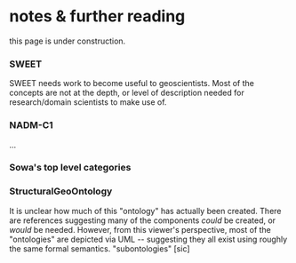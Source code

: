 # notes & further reading
this page is under construction.

### SWEET
SWEET needs work to become useful to geoscientists.  Most of the concepts are not at the depth, or level of description needed for research/domain scientists to make use of.

### NADM-C1
...

### Sowa's top level categories

### StructuralGeoOntology
It is unclear how much of this "ontology" has actually been created.  There are references suggesting many of the components *could* be created, or *would* be needed.  However, from this viewer's perspective, most of the "ontologies" are depicted via UML -- suggesting they all exist using roughly the same formal semantics. "subontologies" [sic] 
